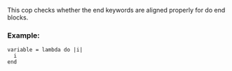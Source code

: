 This cop checks whether the end keywords are aligned properly for do
end blocks.

### Example:

    variable = lambda do |i|
      i
    end